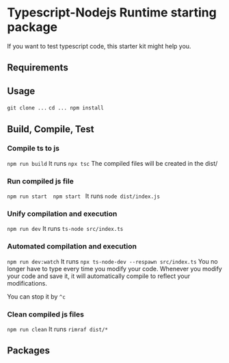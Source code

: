 # Typescript-Nodejs Runtime starting package

If you want to test typescript code, this starter kit might help you.

## Requirements

## Usage

`git clone ...`
`cd ...
npm install `

## Build, Compile, Test

### Compile ts to js

`npm run build`
It runs
`npx tsc`
The compiled files will be created in the dist/

### Run compiled js file

`npm run start 
npm start
`
It runs
`node dist/index.js`

### Unify compilation and execution

`npm run dev`
It runs
`ts-node src/index.ts`

### Automated compilation and execution

`npm run dev:watch`
It runs
`npx ts-node-dev --respawn src/index.ts`
You no longer have to type every time you modify your code.
Whenever you modify your code and save it, it will automatically compile to reflect your modifications.

You can stop it by
`^c`

### Clean compiled js files

`npm run clean`
It runs
`rimraf dist/*`

## Packages

